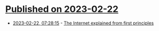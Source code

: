 # [Published on 2023-02-22](index.md)

* [2023-02-22, 07:28:15](https://lobste.rs/s/1epx4k/internet_explained_from_first) - [The Internet explained from first principles](https://explained-from-first-principles.com/internet/)
